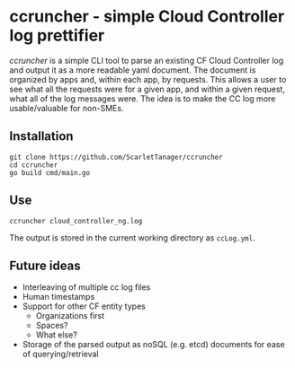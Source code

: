 # ccruncher - simple Cloud Controller log prettifier

*ccruncher* is a simple CLI tool to parse an existing CF Cloud Controller log and output it as a more readable yaml document.  The document is organized by apps and, within each app, by requests.  This allows a user to see what all the requests were for a given app, and within a given request, what all of the log messages were.  The idea is to make the CC log more usable/valuable for non-SMEs.

## Installation

```
git clone https://github.com/ScarletTanager/ccruncher
cd ccruncher
go build cmd/main.go
```

## Use

```
ccruncher cloud_controller_ng.log
```

The output is stored in the current working directory as `ccLog.yml`.

## Future ideas

- Interleaving of multiple cc log files
- Human timestamps
- Support for other CF entity types
    - Organizations first
    - Spaces?
    - What else?
- Storage of the parsed output as noSQL (e.g. etcd) documents for ease of querying/retrieval
